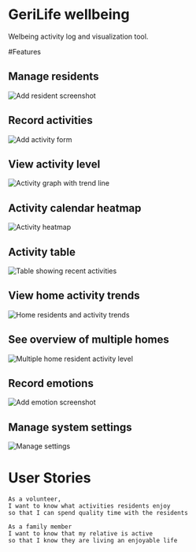 # GeriLife wellbeing
Welbeing activity log and visualization tool.

#Features
## Manage residents
![Add resident screenshot](https://cdn.rawgit.com/GeriLife/wellbeing/master/docs/screenshots/add-resident.png)

## Record activities
![Add activity form](https://cdn.rawgit.com/GeriLife/wellbeing/master/docs/screenshots/new-activity.png)

## View activity level
![Activity graph with trend line](https://cdn.rawgit.com/GeriLife/wellbeing/master/docs/screenshots/activity-trend-chart.png)

## Activity calendar heatmap
![Activity heatmap](https://cdn.rawgit.com/GeriLife/wellbeing/master/docs/screenshots/activity-calendar-heatmap.png)

## Activity table
![Table showing recent activities](https://cdn.rawgit.com/GeriLife/wellbeing/master/docs/screenshots/activity-table.png)

## View home activity trends
![Home residents and activity trends](https://cdn.rawgit.com/GeriLife/wellbeing/master/docs/screenshots/home-page.png)

## See overview of multiple homes
![Multiple home resident activity level](https://cdn.rawgit.com/GeriLife/wellbeing/master/docs/screenshots/homes-page.png)

## Record emotions
![Add emotion screenshot](https://cdn.rawgit.com/GeriLife/wellbeing/master/docs/screenshots/emotional-wellbeing.png)

## Manage system settings
![Manage settings](https://cdn.rawgit.com/GeriLife/wellbeing/master/docs/screenshots/settings.png)


# User Stories
```
As a volunteer,
I want to know what activities residents enjoy
so that I can spend quality time with the residents
```

```
As a family member
I want to know that my relative is active
so that I know they are living an enjoyable life
```
